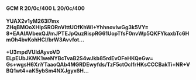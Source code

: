 #### GCM R 20/0c/400 L 20/0c/400
**YUAX2v1yM263l7mx**<br/>**ZHqBMOoXHlpSRORnVIttUOfKhWI+YhhnovlwGg3k5VY=**<br/>**8+EAAlAVbexQJ/mJPTEJpQuzRispRG61UopTfsF0nvWp5QKFYkaxbTc6HmOh4bvKohHCI/brW3Avvfot...**<br/><br/>
**+U3mpdVUIdAyvoVD**<br/>**ELpEUbJKMK1weNYBcTvaB2S4wJkb85rdEvOFeHKQeGw=**<br/>**Gs+wgsH6XnYTaaoQAb4MGRDEwyfds/TzF5ctOcIfrHKsCCCBakTi+NR+VBQ1wt4+aK5ybSm4NXJgyx6H...**
